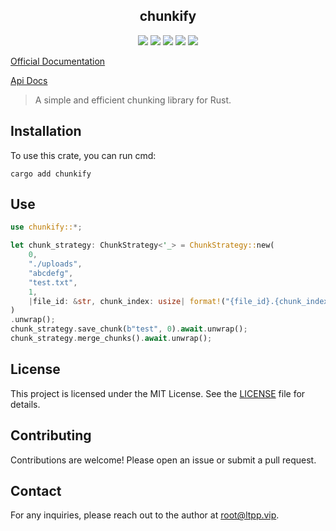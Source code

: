 <center>

## chunkify

[![](https://img.shields.io/crates/v/chunkify.svg)](https://crates.io/crates/chunkify)
[![](https://img.shields.io/crates/d/chunkify.svg)](https://img.shields.io/crates/d/chunkify.svg)
[![](https://docs.rs/chunkify/badge.svg)](https://docs.rs/chunkify)
[![](https://github.com/eastspire/chunkify/workflows/Rust/badge.svg)](https://github.com/eastspire/chunkify/actions?query=workflow:Rust)
[![](https://img.shields.io/crates/l/chunkify.svg)](./LICENSE)

</center>

[Official Documentation](https://docs.ltpp.vip/chunkify/)

[Api Docs](https://docs.rs/chunkify/latest/chunkify/)

> A simple and efficient chunking library for Rust.

## Installation

To use this crate, you can run cmd:

```shell
cargo add chunkify
```

## Use

```rust
use chunkify::*;

let chunk_strategy: ChunkStrategy<'_> = ChunkStrategy::new(
    0,
    "./uploads",
    "abcdefg",
    "test.txt",
    1,
    |file_id: &str, chunk_index: usize| format!("{file_id}.{chunk_index}"),
)
.unwrap();
chunk_strategy.save_chunk(b"test", 0).await.unwrap();
chunk_strategy.merge_chunks().await.unwrap();
```

## License

This project is licensed under the MIT License. See the [LICENSE](LICENSE) file for details.

## Contributing

Contributions are welcome! Please open an issue or submit a pull request.

## Contact

For any inquiries, please reach out to the author at [root@ltpp.vip](mailto:root@ltpp.vip).
